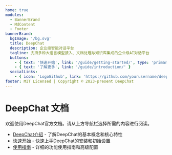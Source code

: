 ```yaml
---
home: true
modules:
  - BannerBrand
  - MdContent
  - Footer
bannerBrand:
  bgImage: '/bg.svg'
  title: DeepChat
  description: 企业级智能对话平台
  tagline: 支持多种大语言模型接入、文档处理与知识库集成的企业级AI对话平台
  buttons:
    - { text: '快速开始', link: '/guide/getting-started/', type: 'primary' }
    - { text: '了解更多', link: '/guide/introduction/' }
  socialLinks:
    - { icon: 'LogoGithub', link: 'https://github.com/yourusername/deepchat' }
footer: MIT Licensed | Copyright © 2023-present DeepChat
---
```


# DeepChat 文档

欢迎使用DeepChat官方文档。请从上方导航栏选择所需的内容进行阅读。

- [DeepChat介绍](/guide/introduction/) - 了解DeepChat的基本概念和核心特性
- [快速开始](/guide/getting-started/) - 快速上手DeepChat的安装和初始设置
- [使用指南](/guide/user-guide/) - 详细的功能使用指南和高级配置 